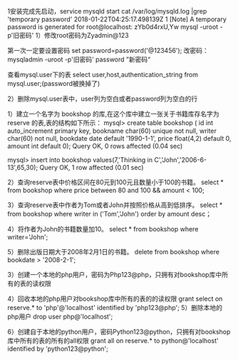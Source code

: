 1安装完成先启动，service mysqld start
cat /var/log/mysqld.log |grep 'temporary password'
2018-01-22T04:25:17.498139Z 1 [Note] A temporary password is generated for root@localhost: zYb0d4rxU,Yw
mysql -uroot -p'旧密码' 
1）修改root密码为Zyadmin@123 

第一次一定要设置密码
set password=password('@123456');
改密码： mysqladmin -uroot -p'旧密码' password ”新密码“

查看mysql.user下的表
select user,host,authentication_string from mysql.user;(password被换掉了)

2）删除mysql.user表中，user列为空白或者password列为空白的行


1）建立一个名字为 bookshop 的库,在这个库中建立一张关于书籍库存名字为 reserve 的表,表的结构如下所示：
mysql> create table bookshop ( id int auto_increment primary key, bookname char(60) unique not null, writer char(60) not null, bookdate date default '1990-1-1', price float(4,2) default 0, amount int default 0);
Query OK, 0 rows affected (0.04 sec)

mysql> insert into bookshop values(7,'Thinking in C','John','2006-6-13',65,30);
Query OK, 1 row affected (0.01 sec)

 2）查询reserve表中价格区间在80元到100元且数量小于100的书籍。
 select * from bookshop where price between 80 and 100 && amount < 100;


3）查询reserve表中作者为Tom或者John并按照价格从高到低排序。
select * from bookshop where writer in ('Tom','John') order by amount desc；

 4）将作者为John的书籍数量加10。
 select * from bookshop where writer='John';


5）删除出版日期大于2008年2月1日的书籍。
 delete from bookshop where bookdate > '2008-2-1';

3）创建一个本地的php用户，密码为Php123@php，只拥有对bookshop库中所有的表的读权限

4）回收本地的php用户对bookshop库中所有的表的的读权限
grant select on reserve.* to 'php'@'localhost' identified by 'php123@php';
 5）删除本地的php用户
drop user php@'localhost';


6）创建自于本地的python用户，密码Python123@python，只拥有对bookshop库中所有的表的所有的all权限
 grant all on reserve.* to python@'localhost' identified by 'python123@python';
